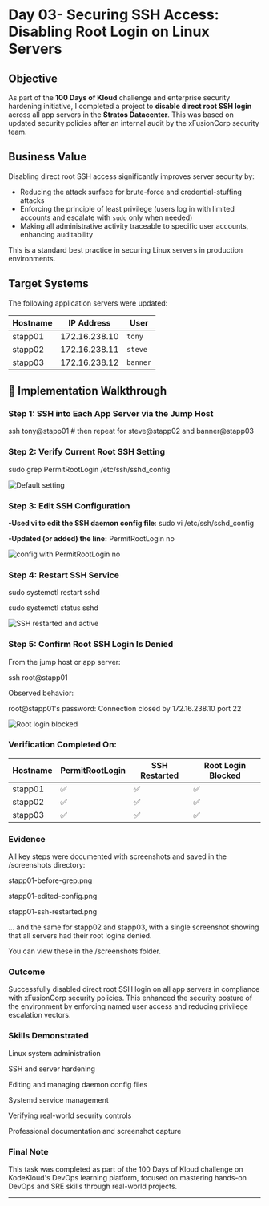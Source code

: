# Day 03- Securing SSH Access: Disabling Root Login on Linux Servers

## Objective

As part of the **100 Days of Kloud** challenge and enterprise security hardening initiative, I completed a project to **disable direct root SSH login** across all app servers in the **Stratos Datacenter**. This was based on updated security policies after an internal audit by the xFusionCorp security team.

## Business Value

Disabling direct root SSH access significantly improves server security by:

- Reducing the attack surface for brute-force and credential-stuffing attacks
- Enforcing the principle of least privilege (users log in with limited accounts and escalate with `sudo` only when needed)
- Making all administrative activity traceable to specific user accounts, enhancing auditability

This is a standard best practice in securing Linux servers in production environments.

## Target Systems

The following application servers were updated:

| Hostname   | IP Address      | User         |
|------------|------------------|--------------|
| stapp01    | 172.16.238.10    | `tony`       |
| stapp02    | 172.16.238.11    | `steve`      |
| stapp03    | 172.16.238.12    | `banner`     |

## 🔧 Implementation Walkthrough

### Step 1: SSH into Each App Server via the Jump Host

ssh tony@stapp01    # then repeat for steve@stapp02 and banner@stapp03

### Step 2: Verify Current Root SSH Setting
sudo grep PermitRootLogin /etc/ssh/sshd_config

![Default setting](./screenshots/stapp01-before-grep.png)

### Step 3: Edit SSH Configuration
**-Used vi to edit the SSH daemon config file**: sudo vi /etc/ssh/sshd_config

**-Updated (or added) the line:** PermitRootLogin no

![config with PermitRootLogin no](./screenshots/stapp01-edited-config.png)

### Step 4: Restart SSH Service
sudo systemctl restart sshd

sudo systemctl status sshd

![SSH restarted and active](./screenshots/stapp01-ssh-restarted.png)


### Step 5: Confirm Root SSH Login Is Denied
From the jump host or app server:

ssh root@stapp01

Observed behavior:

root@stapp01's password:
Connection closed by 172.16.238.10 port 22


![Root login blocked](./screenshots/all-servers-root-denied.png)

### Verification Completed On:

| Hostname   | PermitRootLogin  | SSH Restarted| Root Login Blocked
|------------|------------------|--------------|--------------
| stapp01    | ✅               | ✅          | ✅
| stapp02    | ✅               | ✅          | ✅
| stapp03    | ✅               | ✅          | ✅

### Evidence
All key steps were documented with screenshots and saved in the /screenshots directory:

stapp01-before-grep.png

stapp01-edited-config.png

stapp01-ssh-restarted.png

... and the same for stapp02 and stapp03, with a single screenshot showing that all servers had their root logins denied.

You can view these in the /screenshots folder.

### Outcome
Successfully disabled direct root SSH login on all app servers in compliance with xFusionCorp security policies. This enhanced the security posture of the environment by enforcing named user access and reducing privilege escalation vectors.

### Skills Demonstrated
Linux system administration

SSH and server hardening

Editing and managing daemon config files

Systemd service management

Verifying real-world security controls

Professional documentation and screenshot capture

### Final Note
This task was completed as part of the 100 Days of Kloud challenge on KodeKloud's DevOps learning platform, focused on mastering hands-on DevOps and SRE skills through real-world projects.

---
